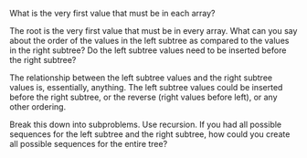 What is the very first value that must be in each array?

The root is the very first value that must be in every array. What can you say about the
order of the values in the left subtree as compared to the values in the right subtree? Do
the left subtree values need to be inserted before the right subtree?

The relationship between the left subtree values and the right subtree values is, essentially, anything. The left subtree values could be inserted before the right subtree, or the
reverse (right values before left), or any other ordering.

Break this down into subproblems. Use recursion. If you had all possible sequences for
the left subtree and the right subtree, how could you create all possible sequences for
the entire tree?
